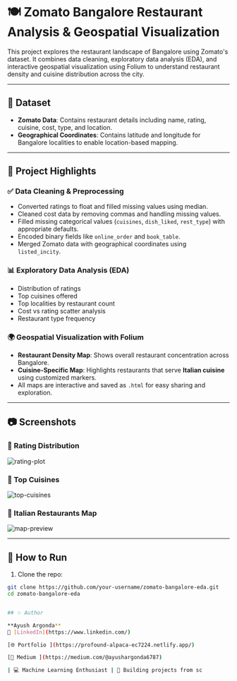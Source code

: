# 🍽️ Zomato Bangalore Restaurant Analysis & Geospatial Visualization

This project explores the restaurant landscape of Bangalore using Zomato's dataset. It combines data cleaning, exploratory data analysis (EDA), and interactive geospatial visualization using Folium to understand restaurant density and cuisine distribution across the city.

---

## 📁 Dataset

- **Zomato Data**: Contains restaurant details including name, rating, cuisine, cost, type, and location.
- **Geographical Coordinates**: Contains latitude and longitude for Bangalore localities to enable location-based mapping.

---

## 📌 Project Highlights

### ✅ Data Cleaning & Preprocessing
- Converted ratings to float and filled missing values using median.
- Cleaned cost data by removing commas and handling missing values.
- Filled missing categorical values (`cuisines`, `dish_liked`, `rest_type`) with appropriate defaults.
- Encoded binary fields like `online_order` and `book_table`.
- Merged Zomato data with geographical coordinates using `listed_incity`.

### 📊 Exploratory Data Analysis (EDA)
- Distribution of ratings
- Top cuisines offered
- Top localities by restaurant count
- Cost vs rating scatter analysis
- Restaurant type frequency

### 🌍 Geospatial Visualization with Folium
- **Restaurant Density Map**: Shows overall restaurant concentration across Bangalore.
- **Cuisine-Specific Map**: Highlights restaurants that serve **Italian cuisine** using customized markers.
- All maps are interactive and saved as `.html` for easy sharing and exploration.

---

## 📷 Screenshots

### 🔸 Rating Distribution
![rating-plot](screenshots/rating_distribution.png)

### 🔸 Top Cuisines
![top-cuisines](screenshots/top_cuisines.png)

### 🔸 Italian Restaurants Map
![map-preview](screenshots/italian_restaurants_map.png)

---

## 🚀 How to Run

1. Clone the repo:
```bash
git clone https://github.com/your-username/zomato-bangalore-eda.git
cd zomato-bangalore-eda


## ✨ Author

**Ayush Argonda**  
🔗 [LinkedIn](https://www.linkedin.com/) 

[🌐 Portfolio ](https://profound-alpaca-ec7224.netlify.app/)

[📝 Medium ](https://medium.com/@ayushargonda6787)

| 💻 Machine Learning Enthusiast | 🧠 Building projects from sc
